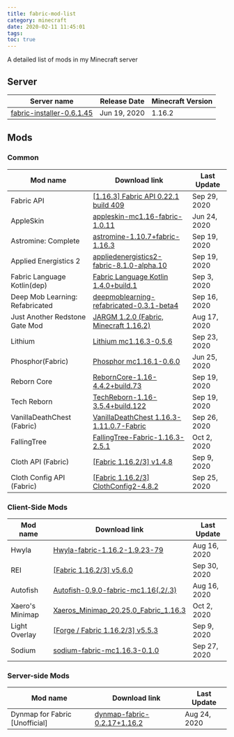 ```yaml
---
title: fabric-mod-list
category: minecraft
date: 2020-02-11 11:45:01
tags:
toc: true
---
```


A detailed list of mods in my Minecraft server

<!-- more -->

## Server

| Server name | Release Date | Minecraft Version |
| ----------- | ------------ | ----------------- |
| [fabric-installer-0.6.1.45](https://jenkins.modmuss50.me/job/FabricMC/job/fabric-installer/job/master/) | Jun 19, 2020 | 1.16.2 |

## Mods

### Common

| Mod name | Download link | Last Update |
| -------- | ------------- | ---------- |
| Fabric API | [[1.16.3] Fabric API 0.22.1 build 409](https://www.curseforge.com/minecraft/mc-mods/fabric-api/files/all) | Sep 29, 2020 |
| AppleSkin | [appleskin-mc1.16-fabric-1.0.11](https://www.curseforge.com/minecraft/mc-mods/appleskin/files/all?filter-game-version=2020709689%3A8056) | Jun 24, 2020 |
| Astromine: Complete | [astromine-1.10.7+fabric-1.16.3](https://www.curseforge.com/minecraft/mc-mods/astromine-main/files/all) | Sep 19, 2020 |
| Applied Energistics 2 | [appliedenergistics2-fabric-8.1.0-alpha.10](https://www.curseforge.com/minecraft/mc-mods/applied-energistics-2/files/all?filter-game-version=2020709689%3A8056) | Sep 19, 2020 |
| Fabric Language Kotlin(dep) | [Fabric Language Kotlin 1.4.0+build.1](https://www.curseforge.com/minecraft/mc-mods/fabric-language-kotlin/files/all) | Sep 3, 2020 |
| Deep Mob Learning: Refabricated | [deepmoblearning-refabricated-0.3.1-beta4](https://www.curseforge.com/minecraft/mc-mods/deep-mob-learning-refabricated/files/all) | Sep 16, 2020 |
| Just Another Redstone Gate Mod | [JARGM 1.2.0 (Fabric, Minecraft 1.16.2)](https://www.curseforge.com/minecraft/mc-mods/just-another-redstone-gate-mod/files/all?filter-game-version=2020709689%3A8010) | Aug 17, 2020 |
| Lithium | [Lithium mc1.16.3-0.5.6](https://www.curseforge.com/minecraft/mc-mods/lithium/files/all?filter-game-version=2020709689%3A8056) | Sep 23, 2020 |
| Phosphor(Fabric) | [Phosphor mc1.16.1-0.6.0](https://www.curseforge.com/minecraft/mc-mods/phosphor/files/all?filter-game-version=2020709689%3A8056) | Jun 25, 2020 |
| Reborn Core | [RebornCore-1.16-4.4.2+build.73](https://www.curseforge.com/minecraft/mc-mods/reborncore/files/all?filter-game-version=2020709689%3A8056) | Sep 19, 2020 |
| Tech Reborn | [TechReborn-1.16-3.5.4+build.122](https://www.curseforge.com/minecraft/mc-mods/techreborn/files/all?filter-game-version=2020709689%3A8056) | Sep 19, 2020 |
| VanillaDeathChest (Fabric) | [VanillaDeathChest 1.16.3-1.11.0.7-Fabric](https://www.curseforge.com/minecraft/mc-mods/vanilladeathchest-fabric/files/all) | Sep 26, 2020 |
| FallingTree | [FallingTree-Fabric-1.16.3-2.5.1](https://www.curseforge.com/minecraft/mc-mods/falling-tree/files/all?filter-game-version=2020709689%3A8056) | Oct 2, 2020 |
| Cloth API (Fabric) | [[Fabric 1.16.2/3] v1.4.8](https://www.curseforge.com/minecraft/mc-mods/cloth-api/files/all) | Sep 9, 2020 |
| Cloth Config API (Fabric) | [[Fabric 1.16.2/3] ClothConfig2-4.8.2](https://www.curseforge.com/minecraft/mc-mods/cloth-config/files/all) | Sep 25, 2020 |

### Client-Side Mods

| Mod name | Download link | Last Update |
| -------- | ------------- | ---------- |
| Hwyla | [Hwyla-fabric-1.16.2-1.9.23-79](https://www.curseforge.com/minecraft/mc-mods/hwyla/files/all?filter-game-version=2020709689%3A8056) | Aug 16, 2020 |
| REI | [[Fabric 1.16.2/3] v5.6.0](https://www.curseforge.com/minecraft/mc-mods/roughly-enough-items/files/all?filter-game-version=2020709689%3A8056) | Sep 30, 2020 |
| Autofish | [Autofish-0.9.0-fabric-mc1.16(.2/.3)](https://www.curseforge.com/minecraft/mc-mods/autofish/files/all?filter-game-version=2020709689%3A8056) | Aug 16, 2020 |
| Xaero's Minimap | [Xaeros_Minimap_20.25.0_Fabric_1.16.3](https://chocolateminecraft.com/minimapdownload.php) | Oct 2, 2020 |
| Light Overlay | [[Forge / Fabric 1.16.2/3] v5.5.3](https://www.curseforge.com/minecraft/mc-mods/light-overlay/files/all?filter-game-version=2020709689%3A8056) | Sep 9, 2020 |
| Sodium | [sodium-fabric-mc1.16.3-0.1.0](https://www.curseforge.com/minecraft/mc-mods/sodium/files/all) | Sep 27, 2020 |

### Server-side Mods

| Mod name | Download link | Last Update |
| -------- | ------------- | ---------- |
| Dynmap for Fabric [Unofficial] | [dynmap-fabric-0.2.17+1.16.2](https://www.curseforge.com/minecraft/mc-mods/dynmap-for-fabric/files/all) | Aug 24, 2020 |